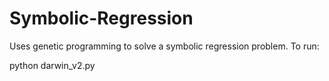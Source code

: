 # Symbolic-Regression
Uses genetic programming to solve a symbolic regression problem. To run:

python darwin_v2.py
